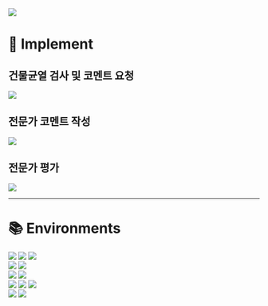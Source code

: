 <img src="https://capsule-render.vercel.app/api?type=waving&height=250&color=gradient&text=건물균열%20검사%20AI%20시스템&fontAlignY=40" />

# 📜 Implement
<div align=left>

  ## 건물균열 검사 및 코멘트 요청
  <img src="https://github.com/user-attachments/assets/7ca886f0-a1dc-495a-843b-6ef2fb4304dd">
  <br>

  ## 전문가 코멘트 작성
  <img src="https://github.com/user-attachments/assets/dd81a3de-dc42-45d7-ac3d-ab1d171d0a17">
  <br>

  ## 전문가 평가
  <img src="https://github.com/user-attachments/assets/50b3d68b-30af-437f-8b0c-3c0b1e7175b3">
</div>

<hr>

# 📚 Environments  
<div align=left>  
  <img src="https://img.shields.io/badge/html5-E34F26?style=for-the-badge&logo=html5&logoColor=white"> 
  <img src="https://img.shields.io/badge/css-1572B6?style=for-the-badge&logo=css3&logoColor=white"> 
  <img src="https://img.shields.io/badge/javascript-F7DF1E?style=for-the-badge&logo=javascript&logoColor=black"> 
  <br>

  <img src="https://img.shields.io/badge/python-3776AB?style=for-the-badge&logo=python&logoColor=white">   
  <img src="https://img.shields.io/badge/mysql-4479A1?style=for-the-badge&logo=mysql&logoColor=white"> 
  <br>

  <img src="https://img.shields.io/badge/node.js-339933?style=for-the-badge&logo=Node.js&logoColor=white">
  <img src="https://img.shields.io/badge/express-000000?style=for-the-badge&logo=express&logoColor=white">
  <br>

  <img src="https://img.shields.io/badge/linux-FCC624?style=for-the-badge&logo=linux&logoColor=black"> 
  <img src="https://img.shields.io/badge/amazonaws-232F3E?style=for-the-badge&logo=amazonaws&logoColor=white"> 
  <img src="https://img.shields.io/badge/apache tomcat-F8DC75?style=for-the-badge&logo=apachetomcat&logoColor=black">
  <br>
  
  <img src="https://img.shields.io/badge/github-181717?style=for-the-badge&logo=github&logoColor=white">
  <img src="https://img.shields.io/badge/git-F05032?style=for-the-badge&logo=git&logoColor=white">  
  <br>
</div>

